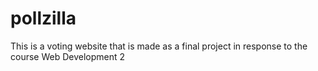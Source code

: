 # pollzilla
This is a voting website that is made as a final project in response to the course Web Development 2
